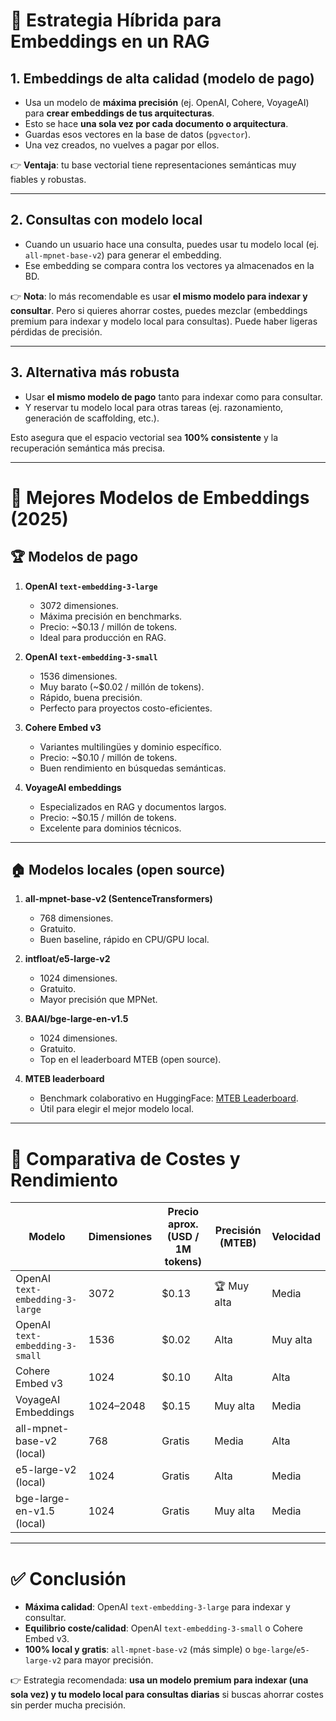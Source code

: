 # 🔹 Estrategia Híbrida para Embeddings en un RAG

## 1. Embeddings de alta calidad (modelo de pago)

* Usa un modelo de **máxima precisión** (ej. OpenAI, Cohere, VoyageAI) para **crear embeddings de tus arquitecturas**.
* Esto se hace **una sola vez por cada documento o arquitectura**.
* Guardas esos vectores en la base de datos (`pgvector`).
* Una vez creados, no vuelves a pagar por ellos.

👉 **Ventaja**: tu base vectorial tiene representaciones semánticas muy fiables y robustas.

---

## 2. Consultas con modelo local

* Cuando un usuario hace una consulta, puedes usar tu modelo local (ej. `all-mpnet-base-v2`) para generar el embedding.
* Ese embedding se compara contra los vectores ya almacenados en la BD.

👉 **Nota**: lo más recomendable es usar **el mismo modelo para indexar y consultar**. Pero si quieres ahorrar costes, puedes mezclar (embeddings premium para indexar y modelo local para consultas). Puede haber ligeras pérdidas de precisión.

---

## 3. Alternativa más robusta

* Usar **el mismo modelo de pago** tanto para indexar como para consultar.
* Y reservar tu modelo local para otras tareas (ej. razonamiento, generación de scaffolding, etc.).

Esto asegura que el espacio vectorial sea **100% consistente** y la recuperación semántica más precisa.

---

# 🔹 Mejores Modelos de Embeddings (2025)

## 🏆 Modelos de pago

1. **OpenAI `text-embedding-3-large`**

   * 3072 dimensiones.
   * Máxima precisión en benchmarks.
   * Precio: ~$0.13 / millón de tokens.
   * Ideal para producción en RAG.

2. **OpenAI `text-embedding-3-small`**

   * 1536 dimensiones.
   * Muy barato (~$0.02 / millón de tokens).
   * Rápido, buena precisión.
   * Perfecto para proyectos costo-eficientes.

3. **Cohere Embed v3**

   * Variantes multilingües y dominio específico.
   * Precio: ~$0.10 / millón de tokens.
   * Buen rendimiento en búsquedas semánticas.

4. **VoyageAI embeddings**

   * Especializados en RAG y documentos largos.
   * Precio: ~$0.15 / millón de tokens.
   * Excelente para dominios técnicos.

---

## 🏠 Modelos locales (open source)

1. **all-mpnet-base-v2 (SentenceTransformers)**

   * 768 dimensiones.
   * Gratuito.
   * Buen baseline, rápido en CPU/GPU local.

2. **intfloat/e5-large-v2**

   * 1024 dimensiones.
   * Gratuito.
   * Mayor precisión que MPNet.

3. **BAAI/bge-large-en-v1.5**

   * 1024 dimensiones.
   * Gratuito.
   * Top en el leaderboard MTEB (open source).

4. **MTEB leaderboard**

   * Benchmark colaborativo en HuggingFace: [MTEB Leaderboard](https://huggingface.co/spaces/mteb/leaderboard).
   * Útil para elegir el mejor modelo local.

---

# 🔹 Comparativa de Costes y Rendimiento

| Modelo                          | Dimensiones | Precio aprox. (USD / 1M tokens) | Precisión (MTEB) | Velocidad |
| ------------------------------- | ----------- | ------------------------------- | ---------------- | --------- |
| OpenAI `text-embedding-3-large` | 3072        | $0.13                           | 🏆 Muy alta      | Media     |
| OpenAI `text-embedding-3-small` | 1536        | $0.02                           | Alta             | Muy alta  |
| Cohere Embed v3                 | 1024        | $0.10                           | Alta             | Alta      |
| VoyageAI Embeddings             | 1024–2048   | $0.15                           | Muy alta         | Media     |
| all-mpnet-base-v2 (local)       | 768         | Gratis                          | Media            | Alta      |
| e5-large-v2 (local)             | 1024        | Gratis                          | Alta             | Media     |
| bge-large-en-v1.5 (local)       | 1024        | Gratis                          | Muy alta         | Media     |

---

# ✅ Conclusión

* **Máxima calidad**: OpenAI `text-embedding-3-large` para indexar y consultar.
* **Equilibrio coste/calidad**: OpenAI `text-embedding-3-small` o Cohere Embed v3.
* **100% local y gratis**: `all-mpnet-base-v2` (más simple) o `bge-large`/`e5-large-v2` para mayor precisión.

👉 Estrategia recomendada: **usa un modelo premium para indexar (una sola vez) y tu modelo local para consultas diarias** si buscas ahorrar costes sin perder mucha precisión.

